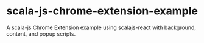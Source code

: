 # scala-js-chrome-extension-example
A scala-js Chrome Extension example using scalajs-react with background, content, and popup scripts. 
